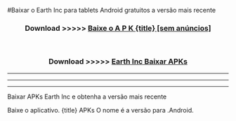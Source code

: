 #Baixar o Earth Inc   para tablets Android gratuitos a versão mais recente


<div align="center">
<h3>Download >>>>> <a href="https://pt-web.web.app/?pt= {title}">Baixe o A P K {title} [sem anúncios]</a></h3><br>

<h3>Download >>>>> <a href="https://pt-web.web.app/?pt= {title}">Earth Inc  Baixar APKs</a></h3>
</div>

----------------------------------------------------------

----------------------------------------------------------

----------------------------------------------------------

Baixar APKs Earth Inc  e obtenha a versão mais recente

Baixe o aplicativo. {title} APKs O nome é a versão para .Android.


